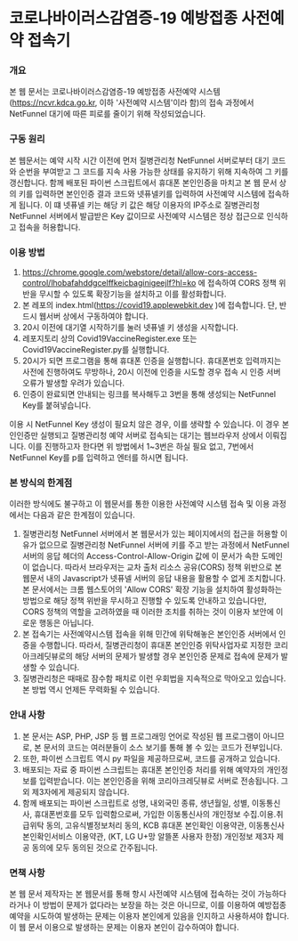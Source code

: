 # 코로나바이러스감염증-19 예방접종 사전예약 접속기

### 개요

본 웹 문서는 코로나바이러스감염증-19 예방접종 사전예약 시스템(https://ncvr.kdca.go.kr, 이하 '사전예약 시스템'이라 함)의 접속 과정에서 NetFunnel 대기에 따른 피로를 줄이기 위해 작성되었습니다.

### 구동 원리

본 웹문서는 예약 시작 시간 이전에 먼저 질병관리청 NetFunnel 서버로부터 대기 코드와 순번을 부여받고 그 코드를 지속 사용 가능한 상태를 유지하기 위해 지속하여 그 키를 갱신합니다. 함께 배포된 파이썬 스크립트에서 휴대폰 본인인증을 마치고 본 웹 문서 상의 키를 입력하면 본인인증 결과 코드와 넷퓨넬키를 입력하여 사전예약 시스템에 접속하게 됩니다. 이 떄 넷퓨넬 키는 해당 키 값은 해당 이용자의 IP주소로 질병관리청 NetFunnel 서버에서 발급받은 Key 값이므로 사전예약 시스템은 정상 접근으로 인식하고 접속을 허용합니다.

### 이용 방법
1. https://chrome.google.com/webstore/detail/allow-cors-access-control/lhobafahddgcelffkeicbaginigeejlf?hl=ko 에 접속하여 CORS 정책 위반을 무시할 수 있도록 확장기능을 설치하고 이를 활성화합니다.
2. 본 레포의 index.html(https://covid19.applewebkit.dev )에 접속합니다. 단, 반드시 웹서버 상에서 구동하여야 합니다. 
3. 20시 이전에 대기열 시작하기를 눌러 넷퓨넬 키 생성을 시작합니다.
4. 레포지토리 상의 Covid19VaccineRegister.exe 또는 Covid19VaccineRegister.py를 실행합니다.
5. 20시가 되면 프로그램을 통해 휴대폰 인증을 실행합니다. 휴대폰번호 입력까지는 사전에 진행하여도 무방하나, 20시 이전에 인증을 시도할 경우 접속 시 인증 서버 오류가 발생할 우려가 있습니다.
7. 인증이 완료되면 안내되는 링크를 복사해두고 3번을 통해 생성되는 NetFunnel Key를 붙혀넣습니다.

이용 시 NetFunnel Key 생성이 필요치 않은 경우, 이를 생략할 수 있습니다. 이 경우 본인인증만 실행되고 질병관리청 예약 서버로 접속되는 대기는 웹브라우저 상에서 이뤄집니다. 이를 진행하고자 한다면 위 방법에서 1~3번은 하실 필요 없고, 7번에서 NetFunnel Key를 p를 입력하고 엔터를 하시면 됩니다.

### 본 방식의 한계점

이러한 방식에도 불구하고 이 웹문서를 통한 이용한 사전예약 시스템 접속 및 이용 과정에서는 다음과 같은 한계점이 있습니다.

1. 질병관리청 NetFunnel 서버에서 본 웹문서가 있는 페이지에서의 접근을 허용할 이유가 없으므로 질병관리청 NetFunnel 서버에 키를 주고 받는 과정에서 NetFunnel 서버의 응답 헤더의 Access-Control-Allow-Origin 값에 이 문서가 속한 도메인이 없습니다. 따라서 브라우저는 교차 출처 리소스 공유(CORS) 정책 위반으로 본 웹문서 내의 Javascript가 넷퓨넬 서버의 응답 내용을 활용할 수 없게 조치합니다. 본 문서에서는 크롬 웹스토어의 'Allow CORS' 확장 기능을 설치하여 활성화하는 방법으로 해당 정책 위반을 무시하고 진행할 수 있도록 안내하고 있습니다만, CORS 정책의 역할을 고려하였을 때 이러한 조치를 취하는 것이 이용자 보안에 이로운 행동은 아닙니다. 
2. 본 접속기는 사전예약시스템 접속을 위해 민간에 위탁해놓은 본인인증 서버에서 인증을 수행합니다. 따라서, 질병관리청이 휴대폰 본인인증 위탁사업자로 지정한 코리아크레딧뷰로의 해당 서버의 문제가 발생할 경우 본인인증 문제로 접속에 문제가 발생할 수 있습니다.
3. 질병관리청은 때때로 잠수함 패치로 이런 우회법을 지속적으로 막아오고 있습니다. 본 방법 역시 언제든 무력화될 수 있습니다.

### 안내 사항

1. 본 문서는 ASP, PHP, JSP 등 웹 프로그래밍 언어로 작성된 웹 프로그램이 아니므로, 본 문서의 코드는 여러분들이 소스 보기를 통해 볼 수 있는 코드가 전부입니다. 
2. 또한, 파이썬 스크립트 역시 py 파일을 제공하므로써, 코드를 공개하고 있습니다. 
3. 배포되는 자료 중 파이썬 스크립트는 휴대폰 본인인증 처리를 위해 예약자의 개인정보를 입력받습니다. 이는 본인인증을 위해 코리아크레딧뷰로 서버로 전송됩니다. 그 외 제3자에게 제공되지 않습니다. 
4. 함께 배포되는 파이썬 스크립트로 성명, 내외국민 종류, 생년월일, 성별, 이동통신사, 휴대폰번호를 모두 입력함으로써, 가입한 이동통신사의 개인정보 수집.이용.취급위탁 동의, 고유식별정보처리 동의, KCB 휴대폰 본인확인 이용약관, 이동통신사 본인확인서비스 이용약관, (KT, LG U+망 알뜰폰 사용자 한정) 개인정보 제3자 제공 동의에 모두 동의된 것으로 간주됩니다.

### 면책 사항

본 웹 문서 제작자는 본 웹문서를 통해 항시 사전예약 시스템에 접속하는 것이 가능하다라거나 이 방법이 문제가 없다라는 보장을 하는 것은 아니므로, 이를 이용하여 예방접종 예약을 시도하여 발생하는 문제는 이용자 본인에게 있음을 인지하고 사용하셔야 합니다. 이 웹 문서 이용으로 발생하는 문제는 이용자 본인이 감수하여야 합니다.

